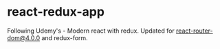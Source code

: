# react-redux-app

Following Udemy's - Modern react with redux. Updated for react-router-dom@4.0.0 and redux-form.
